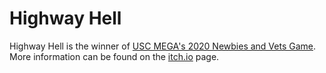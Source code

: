 # Highway Hell
Highway Hell is the winner of [USC MEGA's 2020 Newbies and Vets Game](https://itch.io/jam/newbies-and-vets-game-jam).
More information can be found on the [itch.io](https://david-zheng.itch.io/highway-hell) page.